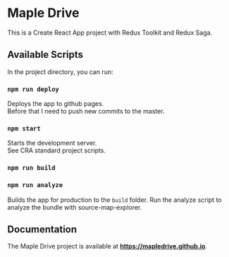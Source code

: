 # Maple Drive

This is a Create React App project with Redux Toolkit and Redux Saga.

## Available Scripts

In the project directory, you can run:

### `npm run deploy`

Deploys the app to github pages.\
Before that I need to push new commits to the master.

### `npm start`

Starts the development server.\
See CRA standard project scripts.

### `npm run build`

### `npm run analyze`

Builds the app for production to the `build` folder.
Run the analyze script to analyze the bundle with source-map-explorer.

## Documentation

The Maple Drive project is available at **https://mapledrive.github.io**.
